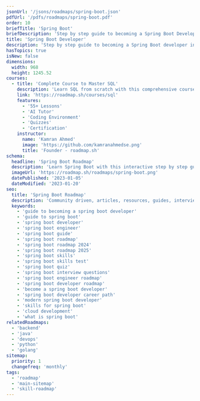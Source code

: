 ```yaml
---
jsonUrl: '/jsons/roadmaps/spring-boot.json'
pdfUrl: '/pdfs/roadmaps/spring-boot.pdf'
order: 10
briefTitle: 'Spring Boot'
briefDescription: 'Step by step guide to becoming a Spring Boot Developer in 2025'
title: 'Spring Boot Developer'
description: 'Step by step guide to becoming a Spring Boot developer in 2025'
hasTopics: true
isNew: false
dimensions:
  width: 968
  height: 1245.52
courses:
  - title: 'Complete Course to Master SQL'
    description: 'Learn SQL from scratch with this comprehensive course'
    link: 'https://roadmap.sh/courses/sql'
    features:
      - '55+ Lessons'
      - 'AI Tutor'
      - 'Coding Environment'
      - 'Quizzes'
      - 'Certification'
    instructor:
      name: 'Kamran Ahmed'
      image: 'https://github.com/kamranahmedse.png'
      title: 'Founder - roadmap.sh'
schema:
  headline: 'Spring Boot Roadmap'
  description: 'Learn Spring Boot with this interactive step by step guide in 2025. We also have resources and short descriptions attached to the roadmap items so you can get everything you want to learn in one place.'
  imageUrl: 'https://roadmap.sh/roadmaps/spring-boot.png'
  datePublished: '2023-01-05'
  dateModified: '2023-01-20'
seo:
  title: 'Spring Boot Roadmap'
  description: 'Community driven, articles, resources, guides, interview questions, quizzes for spring boot development. Learn to become a modern Spring Boot developer by following the steps, skills, resources and guides listed in this roadmap.'
  keywords:
    - 'guide to becoming a spring boot developer'
    - 'guide to spring boot'
    - 'spring boot developer'
    - 'spring boot engineer'
    - 'spring boot guide'
    - 'spring boot roadmap'
    - 'spring boot roadmap 2024'
    - 'spring boot roadmap 2025'
    - 'spring boot skills'
    - 'spring boot skills test'
    - 'spring boot quiz'
    - 'spring boot interview questions'
    - 'spring boot engineer roadmap'
    - 'spring boot developer roadmap'
    - 'become a spring boot developer'
    - 'spring boot developer career path'
    - 'modern spring boot developer'
    - 'skills for spring boot'
    - 'cloud development'
    - 'what is spring boot'
relatedRoadmaps:
  - 'backend'
  - 'java'
  - 'devops'
  - 'python'
  - 'golang'
sitemap:
  priority: 1
  changefreq: 'monthly'
tags:
  - 'roadmap'
  - 'main-sitemap'
  - 'skill-roadmap'
---
```

